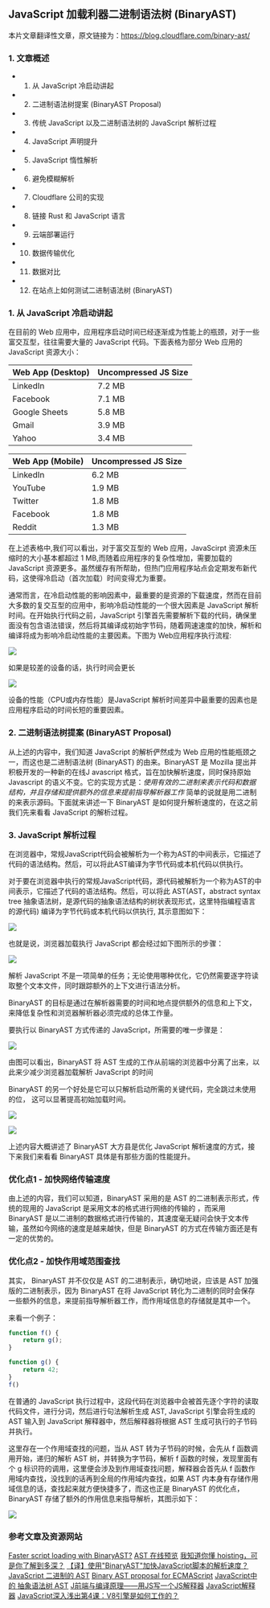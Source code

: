 ## JavaScript 加载利器二进制语法树 (BinaryAST)
本片文章翻译性文章，原文链接为：https://blog.cloudflare.com/binary-ast/


### 1. 文章概述
- 1. 从 JavaScript 冷启动讲起
- 2. 二进制语法树提案 (BinaryAST Proposal)
- 3. 传统 JavaScript 以及二进制语法树的 JavaScript 解析过程
- 4. JavaScript 声明提升
- 5. JavaScript 惰性解析
- 6. 避免模糊解析
- 7. Cloudflare 公司的实现
- 8. 链接 Rust 和 JavaScript 语言
- 9. 云端部署运行
- 10. 数据传输优化
- 11. 数据对比
- 12. 在站点上如何测试二进制语法树 (BinaryAST)


### 1. 从 JavaScript 冷启动讲起
在目前的 Web 应用中，应用程序启动时间已经逐渐成为性能上的瓶颈，对于一些富交互型，往往需要大量的 JavaScript 代码。下面表格为部分 Web 应用的 JavaScript 资源大小：  

| Web App (Desktop) | Uncompressed JS Size |
| ----------------- | -------------------- |
| LinkedIn          | 7.2 MB               |
| Facebook          | 7.1 MB               |
| Google Sheets     | 5.8 MB               |
| Gmail             | 3.9 MB               |
| Yahoo             | 3.4 MB               |  



| Web App (Mobile) | Uncompressed JS Size |
| ---------------- | -------------------- |
| LinkedIn         | 6.2 MB               |
| YouTube          | 1.9 MB               |
| Twitter          | 1.8 MB               |
| Facebook         | 1.8 MB               |
| Reddit           | 1.3 MB               |

在上述表格中,我们可以看出，对于富交互型的 Web 应用，JavaScirpt 资源未压缩时的大小基本都超过 1 MB,而随着应用程序的复杂性增加，需要加载的 JavaScript 资源更多。虽然缓存有所帮助，但热门应用程序站点会定期发布新代码，这使得冷启动（首次加载）时间变得尤为重要。

通常而言，在冷启动性能的影响因素中，最重要的是资源的下载速度，然而在目前大多数的复交互型的应用中，影响冷启动性能的一个很大因素是 JavaScript 解析时间。在开始执行代码之前，JavaScript 引擎首先需要解析下载的代码，确保里面没有包含语法错误，然后将其编译成初始字节码，随着网速速度的加快，解析和编译将成为影响冷启动性能的主要因素。下图为 Web应用程序执行流程:  

![](./src/images/desktop-without-BinJS.png)  

如果是较差的设备的话，执行时间会更长

![](./src/images/LowEnd-device-without-BinJS.png)  

设备的性能（CPU或内存性能）是JavaScript 解析时间差异中最重要的因素也是应用程序启动的时间长短的重要因素。


### 2. 二进制语法树提案 (BinaryAST Proposal)
从上述的内容中，我们知道 JavaScript 的解析俨然成为 Web 应用的性能瓶颈之一，而这也是二进制语法树 (BinaryAST) 的由来。BinaryAST 是 Mozilla 提出并积极开发的一种新的在线J avascript 格式，旨在加快解析速度，同时保持原始 Javascript 的语义不变。它的实现方式是：*使用有效的二进制来表示代码和数据结构，并且存储和提供额外的信息来提前指导解析器工作* 简单的说就是用二进制的来表示源码。下面就来讲述一下 BinaryAST 是如何提升解析速度的，在这之前我们先来看看 JavaScript 的解析过程。

### 3. JavaScript 解析过程
在浏览器中，常规JavaScript代码会被解析为一个称为AST的中间表示，它描述了代码的语法结构。然后，可以将此AST编译为字节代码或本机代码以供执行。


对于要在浏览器中执行的常规JavaScript代码，源代码被解析为一个称为AST的中间表示，它描述了代码的语法结构。然后，可以将此 AST(AST，abstract syntax tree 抽象语法树，是源代码的抽象语法结构的树状表现形式，这里特指编程语言的源代码) 编译为字节代码或本机代码以供执行, 其示意图如下：  

![](./src/images/without-binAST.png)  

也就是说，浏览器加载执行 JavaScript 都会经过如下图所示的步骤：  

![](./src/images/js-parse.png)  
 

解析 JavaScript 不是一项简单的任务；无论使用哪种优化，它仍然需要逐字符读取整个文本文件，同时跟踪额外的上下文进行语法分析。


BinaryAST 的目标是通过在解析器需要的时间和地点提供额外的信息和上下文，来降低复杂性和浏览器解析器必须完成的总体工作量。

要执行以 BinaryAST 方式传递的 JavaScript，所需要的唯一步骤是： 

![](./src/images/With-BinAST.png)  

由图可以看出，BinaryAST 将 AST 生成的工作从前端的浏览器中分离了出来，以此来少减少浏览器加载解析 JavaScript 的时间

BinaryAST 的另一个好处是它可以只解析启动所需的关键代码，完全跳过未使用的位， 这可以显著提高初始加载时间。  

![](./src/images/desktop-without-BinJS-1.png)   

![](./src/images/desktop-with-BinJS.png)  

上述内容大概讲述了 BinaryAST 大方县是优化 JavaScript 解析速度的方式，接下来我们来看看 BinaryAST 具体是有那些方面的性能提升。


### 优化点1 - 加快网络传输速度
由上述的内容，我们可以知道，BinaryAST 采用的是 AST 的二进制表示形式，传统的现用的 JavaScript 是采用文本的格式进行网络的传输的
，而采用 BinaryAST 是以二进制的数据格式进行传输的，其速度毫无疑问会快于文本传输，虽然如今网络的速度是越来越快，但是 BinaryAST 的方式在传输方面还是有一定的优势的。


### 优化点2 - 加快作用域范围查找
其实， BinaryAST 并不仅仅是 AST 的二进制表示，确切地说，应该是 AST 加强版的二进制表示，因为 BinaryAST 在将 JavaScript 转化为二进制的同时会保存一些额外的信息，来提前指导解析器工作，而作用域信息的存储就是其中一个。

来看一个例子：  
```javascript
function f() {
	return g();
}

function g() {
	return 42;
}
f()
```
在普通的 JavaScript 执行过程中，这段代码在浏览器中会被首先逐个字符的读取代码文件，进行分词，然后进行句法解析生成 AST, JavaScript 引擎会将生成的 AST 输入到 JavaScript 解释器中，然后解释器将根据 AST 生成可执行的子节码并执行。

这里存在一个作用域查找的问题，当从 AST 转为子节码的时候，会先从 f 函数调用开始，递归的解析 AST 树，并转换为字节码，解析 f 函数的时候，发现里面有个 g 标识符的调用，这里便会涉及到作用域查找问题，解释器会首先从 f 函数作用域内查找，没找到的话再到全局的作用域内查找，如果 AST 内本身有存储作用域信息的话，查找起来就方便快捷多了，而这也正是 BinaryAST 的优化点，BinaryAST 存储了额外的作用信息来指导解析，其图示如下：  


![](./src/images/ast-scope.jpg)   

 


### 参考文章及资源网站
[Faster script loading with BinaryAST?](https://new.blog.cloudflare.com/binary-ast/)
[AST 在线预览](https://astexplorer.net/)
[我知道你懂 hoisting，可是你了解到多深？](https://blog.techbridge.cc/2018/11/10/javascript-hoisting/)
[【译】使用"BinaryAST"加快JavaScript脚本的解析速度？](https://juejin.im/post/5cefeafc51882561fa75ac73)
[JavaScript 二进制的 AST](https://juejin.im/post/599e6f246fb9a024985f0421)
[Binary AST proposal for ECMAScript](https://github.com/tc39/proposal-binary-ast)
[JavaScript中的 抽象语法树 AST](https://www.jianshu.com/p/b0f9971e1ec9?from=singlemessage)
[J前端与编译原理——用JS写一个JS解释器](https://segmentfault.com/a/1190000017241258)
[JavaScript解释器](https://javascript.ruanyifeng.com/advanced/interpreter.html)
[JavaScript深入浅出第4课：V8引擎是如何工作的？](https://zhuanlan.zhihu.com/p/73768338)







